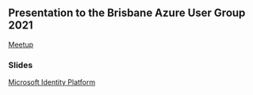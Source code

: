 ## Presentation to the Brisbane Azure User Group 2021

[Meetup](https://www.meetup.com/Brisbane-Azure-User-Group/events/qdxxblycchbqb/) 

### Slides

[Microsoft Identity Platform](https://rbrayb.github.io/Presentations/The-Microsoft-Identity-jigsaw-putting-the-pieces-together!/The-Microsoft-Identity-jigsaw-putting-the-pieces-together!.pptx)



